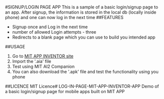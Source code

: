 #SIGNUP/LOGIN PAGE APP
This is a sample of a basic login/signup page to an app. After signup, the information is stored in the local db (locally inside phone) and one can now log in the next time
##FEATURES
- Signup once and Log in the next time
- number of allowed Login attempts - three
- Redirects to a blank page which you can use to build you intended app

##USAGE
1. Go to [MIT APP INVENTOR site](https://ai2.appinventor.mit.edu/)
2. Import the '.aia' file
3. Test using MIT AI2 Companion
4. You can also download the '.apk' file and test the functionality using you phone

##LICENCE
MIT Licence# LOG-IN-PAGE-MIT-APP-INVENTOR-APP
Demo of a basic login/signup page for mobile apps built on MIT APP
